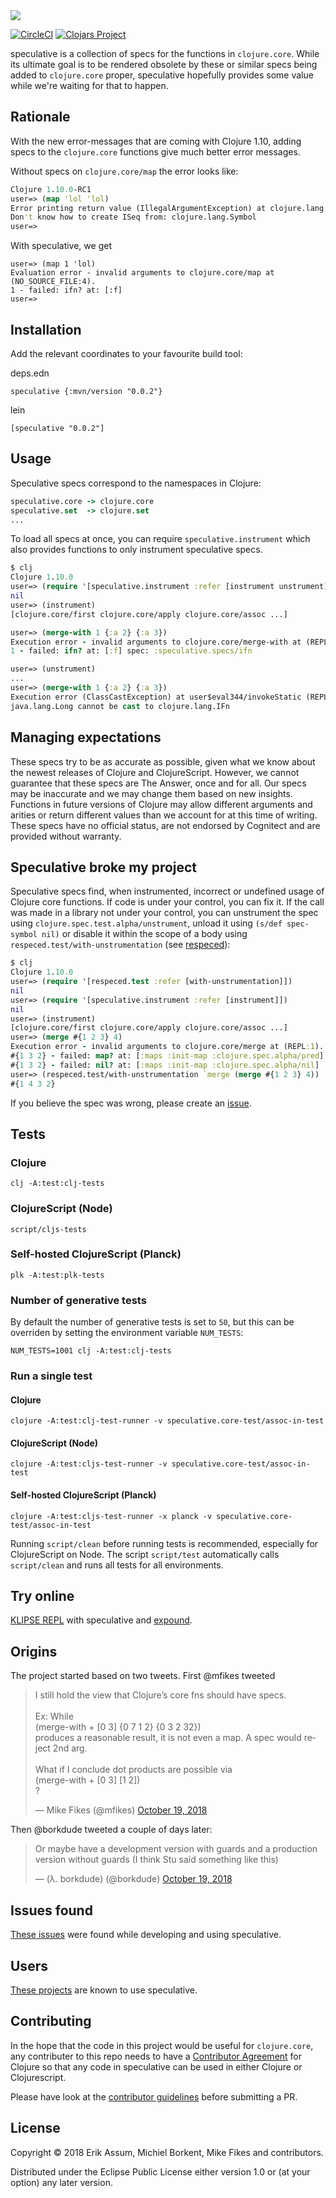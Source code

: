 <img src="./logo/logo.svg">

[![CircleCI](https://circleci.com/gh/borkdude/speculative/tree/master.svg?style=svg)](https://circleci.com/gh/borkdude/speculative/tree/master)
[![Clojars Project](https://img.shields.io/clojars/v/speculative.svg)](https://clojars.org/speculative)

speculative is a collection of specs for the functions in `clojure.core`. While
its ultimate goal is to be rendered obsolete by these or similar specs being
added to `clojure.core` proper, speculative hopefully provides some value while
we're waiting for that to happen.

## Rationale

With the new error-messages that are coming with Clojure 1.10, adding specs to
the `clojure.core` functions give much better error messages.

Without specs on `clojure.core/map` the error looks like:

```clojure
Clojure 1.10.0-RC1
user=> (map 'lol 'lol)
Error printing return value (IllegalArgumentException) at clojure.lang.RT.seqFrom (RT.java:551).
Don't know how to create ISeq from: clojure.lang.Symbol
user=>
```
With speculative, we get 

```
user=> (map 1 'lol)
Evaluation error - invalid arguments to clojure.core/map at (NO_SOURCE_FILE:4).
1 - failed: ifn? at: [:f]
user=>
```

## Installation

Add the relevant coordinates to your favourite build tool:

deps.edn

```
speculative {:mvn/version "0.0.2"}
```

lein

```
[speculative "0.0.2"]
```

## Usage

Speculative specs correspond to the namespaces in Clojure:

``` clojure
speculative.core -> clojure.core
speculative.set  -> clojure.set
...
```

To load all specs at once, you can require `speculative.instrument` which also
provides functions to only instrument speculative specs.

```clojure
$ clj
Clojure 1.10.0
user=> (require '[speculative.instrument :refer [instrument unstrument]])
nil
user=> (instrument)
[clojure.core/first clojure.core/apply clojure.core/assoc ...]

user=> (merge-with 1 {:a 2} {:a 3})
Execution error - invalid arguments to clojure.core/merge-with at (REPL:1).
1 - failed: ifn? at: [:f] spec: :speculative.specs/ifn

user=> (unstrument)
...
user=> (merge-with 1 {:a 2} {:a 3})
Execution error (ClassCastException) at user$eval344/invokeStatic (REPL:1).
java.lang.Long cannot be cast to clojure.lang.IFn
```

## Managing expectations

These specs try to be as accurate as possible, given what we know about the
newest releases of Clojure and ClojureScript. However, we cannot guarantee that
these specs are The Answer, once and for all. Our specs may be inaccurate and we
may change them based on new insights. Functions in future versions of Clojure
may allow different arguments and arities or return different values than we
account for at this time of writing. These specs have no official status, are
not endorsed by Cognitect and are provided without warranty.

## Speculative broke my project

Speculative specs find, when instrumented, incorrect or undefined usage of
Clojure core functions. If code is under your control, you can fix it. If the
call was made in a library not under your control, you can unstrument the spec
using `clojure.spec.test.alpha/unstrument`, unload it using `(s/def spec-symbol
nil)` or disable it within the scope of a body using
`respeced.test/with-unstrumentation` (see
[respeced](https://github.com/borkdude/respeced)):

``` clojure
$ clj
Clojure 1.10.0
user=> (require '[respeced.test :refer [with-unstrumentation]])
nil
user=> (require '[speculative.instrument :refer [instrument]])
nil
user=> (instrument)
[clojure.core/first clojure.core/apply clojure.core/assoc ...]
user=> (merge #{1 2 3} 4)
Execution error - invalid arguments to clojure.core/merge at (REPL:1).
#{1 3 2} - failed: map? at: [:maps :init-map :clojure.spec.alpha/pred]
#{1 3 2} - failed: nil? at: [:maps :init-map :clojure.spec.alpha/nil]
user=> (respeced.test/with-unstrumentation `merge (merge #{1 2 3} 4))
#{1 4 3 2}
```

If you believe the spec was wrong, please create an
[issue](https://github.com/borkdude/speculative/issues).

## Tests

### Clojure

    clj -A:test:clj-tests
     
### ClojureScript (Node)

    script/cljs-tests
    
### Self-hosted ClojureScript (Planck)
   
    plk -A:test:plk-tests

### Number of generative tests

By default the number of generative tests is set to `50`, but this can be
overriden by setting the environment variable `NUM_TESTS`:

    NUM_TESTS=1001 clj -A:test:clj-tests

### Run a single test

#### Clojure

    clojure -A:test:clj-test-runner -v speculative.core-test/assoc-in-test

#### ClojureScript (Node)

    clojure -A:test:cljs-test-runner -v speculative.core-test/assoc-in-test

#### Self-hosted ClojureScript (Planck)

    clojure -A:test:cljs-test-runner -x planck -v speculative.core-test/assoc-in-test

Running `script/clean` before running tests is recommended, especially for
ClojureScript on Node. The script `script/test` automatically calls
`script/clean` and runs all tests for all environments.

## Try online

[KLIPSE REPL](https://re-find.it/speculative-repl) with speculative and
[expound](https://github.com/bhb/expound).

## Origins

The project started based on two tweets. First @mfikes tweeted

<blockquote class="twitter-tweet" data-lang="en"><p lang="en" dir="ltr">I still
hold the view that Clojure’s core fns should have specs. <br><br>Ex: While<br>
(merge-with + [0 3] {0 7 1 2} {0 3 2 32})<br>produces a reasonable result, it is
not even a map. A spec would reject 2nd arg.<br><br>What if I conclude dot
products are possible via<br> (merge-with + [0 3] [1 2])<br>?</p>&mdash; Mike
Fikes (@mfikes) <a
href="https://twitter.com/mfikes/status/1053304266239197184?ref_src=twsrc%5Etfw">October
19, 2018</a></blockquote>

Then @borkdude tweeted a couple of days later: <blockquote class="twitter-tweet"
data-conversation="none" data-lang="en"><p lang="en" dir="ltr">Or maybe have a
development version with guards and a production version without guards (I think
Stu said something like this)</p>&mdash; (λ. borkdude) (@borkdude) <a
href="https://twitter.com/borkdude/status/1053404362062606336?ref_src=twsrc%5Etfw">October
19, 2018</a></blockquote>

## Issues found

[These issues](doc/issues.md) were found while developing and using speculative.

## Users

[These projects](doc/users.md) are known to use speculative.

## Contributing

In the hope that the code in this project would be useful for `clojure.core`,
any contributer to this repo needs to have a [Contributor
Agreement](https://clojure.org/community/contributing) for Clojure so that any
code in speculative can be used in either Clojure or Clojurescript.

Please have look at the [contributor guidelines](CONTRIBUTING.md) before
submitting a PR.

## License

Copyright © 2018 Erik Assum, Michiel Borkent, Mike Fikes and contributors.

Distributed under the Eclipse Public License either version 1.0 or (at
your option) any later version.
